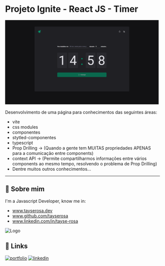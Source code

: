 
# Projeto Ignite - React JS - Timer
<img src="readme.png" width="500">

Desenvolvimento de uma página para conhecimentos das seguintes áreas:

- vite
- css modules
- componentes
- stytled-componentes
- typescript
- Prop Drilling -> (Quando a gente tem MUITAS propriedades APENAS para a comunicação entre components)
- context API -> (Permite compartilharmos informações entre vários components ao mesmo tempo, resolvendo o problema de Prop Drilling)
- Dentre muitos outros conhecimentos...


---


## 🚀 Sobre mim
I'm a Javascript Developer, know me in:
- www.tayserosa.dev
- www.github.com/tayserosa
- www.linkedin.com/in/tayse-rosa

![Logo](https://github.com/tayserosa.png)

## 🔗 Links
[![portfolio](https://img.shields.io/badge/my_portfolio-000?style=for-the-badge&logo=ko-fi&logoColor=white)](https://www.tayserosa.dev/)
[![linkedin](https://img.shields.io/badge/linkedin-0A66C2?style=for-the-badge&logo=linkedin&logoColor=white)](https://www.linkedin.com/in/tayse-rosa-3b683151/)


